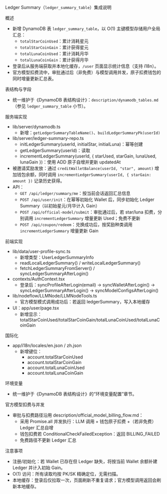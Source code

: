 Ledger Summary（`ledger_summary_table`）集成说明

概述
- 新增 DynamoDB 表 `ledger_summary_table`，以 O(1) 主键模型存储用户全局汇总：
  - `totalStarCoinUsed`：累计消耗星元
  - `totalStarCoinGain`：累计获得星元
  - `totalLunaCoinUsed`：累计消耗月华
  - `totalLunaCoinGain`：累计获得月华
- 登录后从服务端获取并本地化缓存，`/user` 页面显示统计信息（支持 i18n）。
- 官方模型扣费流中，审批通过后（非免费）与模型调用并发，原子扣费钱包的同时增量更新汇总表。

表结构与字段
- 统一维护于《DynamoDB 表结构设计》：`description/dynamodb_tables.md`（参见 `ledger_summary_table` 小节）。

服务端实现
- lib/server/dynamodb.ts
  - 新增：`getLedgerSummaryTableName()`、`buildLedgerSummaryPk(userId)`
- lib/server/ledger-summary-repo.ts
  - initLedgerSummary(userId, initialStar, initialLuna)：幂等创建
  - getLedgerSummary(userId)：读取
  - incrementLedgerSummary(userId, { starUsed, starGain, lunaUsed, lunaGain })：使用 ADD 原子自增并更新 updatedAt
- 被邀请奖励发放：通过 `creditWalletBalance(userId, "star", amount)` 增加钱包余额，同时调用 `incrementLedgerSummary(userId, { starGain: amount })` 记录历史获得。
- API：
  - `GET /api/ledger/summary/me`：按当前会话返回汇总信息
  - `POST /api/user/init`：在幂等初始化 Wallet 后，同步初始化 Ledger Summary（以初始星元/月华计入 Gain）
  - `POST /api/official-model/submit`：审批通过后，若 star/luna 扣费，分别调用 `incrementLedgerSummary` 增量更新 Used；免费不更新
  - `POST /api/coupon/redeem`：兑换成功后，按奖励种类调用 `incrementLedgerSummary` 增量更新 Gain

前端实现
- lib/data/user-profile-sync.ts
  - 新增类型：UserLedgerSummaryInfo
  - readLocalLedgerSummary() / writeLocalLedgerSummary()
  - fetchLedgerSummaryFromServer() / syncLedgerSummaryAfterLogin()
- contexts/AuthContext.tsx
  - 登录后：syncProfileAfterLogin(email) → syncWalletAfterLogin() → syncLedgerSummaryAfterLogin() → syncModelConfigsAfterLogin()
- lib/nodeflow/LLMNode/LLMNodeTools.ts
  - 官方模型模式调用成功后：若返回 ledgerSummary，写入本地缓存
- UI：app/user/page.tsx
  - 新增显示：totalStarCoinUsed/totalStarCoinGain/totalLunaCoinUsed/totalLunaCoinGain

国际化
- app/i18n/locales/en.json / zh.json
  - 新增键位：
    - account.totalStarCoinUsed
    - account.totalStarCoinGain
    - account.totalLunaCoinUsed
    - account.totalLunaCoinGain

环境变量
- 统一维护于《DynamoDB 表结构设计》的“环境变量配置”章节。

官方模型扣费与并发
- 审批与扣费路径沿用 description/official_model_billing_flow.md：
  - 采用 Promise.all 并发执行：LLM 调用 + 钱包原子扣费 +（若非免费）Ledger 汇总自增
  - 钱包扣费若 ConditionalCheckFailedException：返回 BILLING_FAILED
  - 免费路径不更新 Ledger 汇总

注意事项
- 注册/初始化：若 Wallet 已存在但 Ledger 缺失，将按当前 Wallet 余额补建 Ledger 并计入初始 Gain。
- O(1) 访问：所有读取均按 PK/SK 精确定位，无需扫描。
- 本地缓存：登录后仅拉取一次，页面刷新不重复请求；官方模型调用返回会刷新本地缓存。

